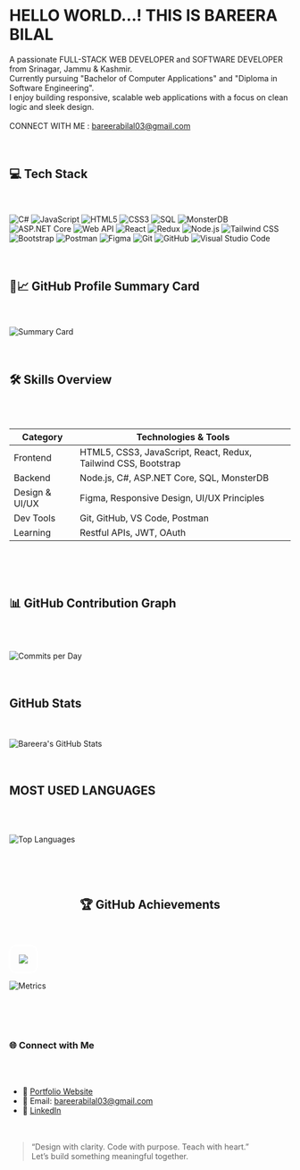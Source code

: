 <H1> HELLO WORLD...! THIS IS BAREERA BILAL </H1>


A passionate FULL-STACK WEB DEVELOPER and SOFTWARE DEVELOPER from Srinagar, Jammu & Kashmir.  <br>
Currently pursuing "Bachelor of Computer Applications" and "Diploma in Software Engineering". <br>
I enjoy building responsive, scalable web applications with a focus on clean logic and sleek design. <br>  <br>
CONNECT WITH ME : bareerabilal03@gmail.com <br> <br> <br>





<H2>💻 Tech Stack </H2> 


<br> <br>
![C#](https://img.shields.io/badge/C%23-239120?style=for-the-badge&logo=c-sharp&logoColor=white) 
![JavaScript](https://img.shields.io/badge/JavaScript-F7DF1E?style=for-the-badge&logo=javascript&logoColor=black) 
![HTML5](https://img.shields.io/badge/HTML5-E34F26?style=for-the-badge&logo=html5&logoColor=white) 
![CSS3](https://img.shields.io/badge/CSS3-1572B6?style=for-the-badge&logo=css3&logoColor=white) 
![SQL](https://img.shields.io/badge/SQL-4479A1?style=for-the-badge&logo=sql&logoColor=white) 
![MonsterDB](https://img.shields.io/badge/MonsterDB-FF0000?style=for-the-badge&logo=database&logoColor=white) 
![ASP.NET Core](https://img.shields.io/badge/ASP.NET_Core-512BD4?style=for-the-badge&logo=.net&logoColor=white) 
![Web API](https://img.shields.io/badge/Web_API-005571?style=for-the-badge&logo=dotnet&logoColor=white)
![React](https://img.shields.io/badge/React-61DAFB?style=for-the-badge&logo=react&logoColor=black)
![Redux](https://img.shields.io/badge/Redux-764ABC?style=for-the-badge&logo=redux&logoColor=white) 
![Node.js](https://img.shields.io/badge/Node.js-339933?style=for-the-badge&logo=node.js&logoColor=white) 
![Tailwind CSS](https://img.shields.io/badge/Tailwind_CSS-38B2AC?style=for-the-badge&logo=tailwind-css&logoColor=white) 
![Bootstrap](https://img.shields.io/badge/Bootstrap-7952B3?style=for-the-badge&logo=bootstrap&logoColor=white) 
![Postman](https://img.shields.io/badge/Postman-FF6C37?style=for-the-badge&logo=postman&logoColor=white) 
![Figma](https://img.shields.io/badge/Figma-F24E1E?style=for-the-badge&logo=figma&logoColor=white) 
![Git](https://img.shields.io/badge/Git-F05032?style=for-the-badge&logo=git&logoColor=white) 
![GitHub](https://img.shields.io/badge/GitHub-181717?style=for-the-badge&logo=github&logoColor=white) 
![Visual Studio Code](https://img.shields.io/badge/VS_Code-007ACC?style=for-the-badge&logo=visual-studio-code&logoColor=white) 
<br><br><br>





<H2>🧩📈 GitHub Profile Summary Card </H2> 

<br> <br>
![Summary Card](https://github-profile-summary-cards.vercel.app/api/cards/profile-details?username=Bareera-Bilal&theme=github_dark) <br> <br> <br>



<H2>🛠️ Skills Overview </H2>

<br> <br>


| Category       | Technologies & Tools                                                                 |
|----------------|--------------------------------------------------------------------------------------|
| Frontend       | HTML5, CSS3, JavaScript, React, Redux, Tailwind CSS, Bootstrap                     |
| Backend        | Node.js, C#, ASP.NET Core, SQL, MonsterDB                                    |
| Design & UI/UX | Figma, Responsive Design, UI/UX Principles                             |
| Dev Tools      | Git, GitHub, VS Code, Postman                         |
| Learning       | Restful APIs, JWT, OAuth                                 |


<br> <br> <br> 



<H2> 📊 GitHub Contribution Graph </H2>
<br> <br>

![Commits per Day](https://github-profile-summary-cards.vercel.app/api/cards/productive-time?username=Bareera-Bilal&theme=github_dark)   <br> <br> <br>
 

<h2> GitHub Stats </h2>


<br> <br>
![Bareera's GitHub Stats](https://github-readme-stats.vercel.app/api?username=Bareera-Bilal&show_icons=true&theme=github_dark&count_private=true)   <br> <br> <br>



<H2> MOST USED LANGUAGES </H2>
<br> <br> 


 ![Top Languages](https://github-readme-stats.vercel.app/api/top-langs/?username=Bareera-Bilal&layout=compact&theme=github_dark)  

<br> <br> <br>







<h2 align="center">🏆 GitHub Achievements</h2>
<br> <br> 
<div align="center" style="border: 2px solid white; padding: 15px; border-radius: 12px; box-shadow: 0 0 12px white; display: inline-block;">
  <img src="https://github-profile-trophy.vercel.app/?username=Bareera-Bilal&theme=darkhub&margin-w=15&margin-h=15&no-frame=true" />
</div>

![Metrics](https://raw.githubusercontent.com/Bareera-Bilal/Bareera-Bilal/main/github-metrics.svg)



<br> <br> <br>




<H3> 🌐 Connect with Me  </H3>
<br> <br>

- 💼 [Portfolio Website](https://github.com/Bareera-Bilal/Personal-Portfolio-Website)  <br> 
- 📧 Email: bareerabilal03@gmail.com  <br> 
- 💼 [LinkedIn](https://www.linkedin.com/in/bareera-bilal03) <br> <br> <br>



> “Design with clarity. Code with purpose. Teach with heart.”   
Let’s build something meaningful together.








